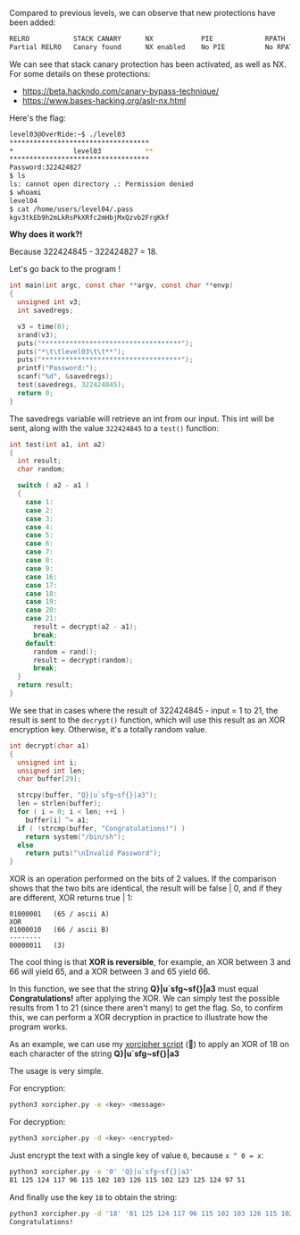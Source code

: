 Compared to previous levels, we can observe that new protections have been added:

```bash
RELRO           STACK CANARY      NX            PIE             RPATH      RUNPATH      FILE
Partial RELRO   Canary found      NX enabled    No PIE          No RPATH   No RUNPATH   /home/users/level03/level03
```

We can see that stack canary protection has been activated, as well as NX. For some details on these protections:

- https://beta.hackndo.com/canary-bypass-technique/
- https://www.bases-hacking.org/aslr-nx.html

Here's the flag:
```bash
level03@OverRide:~$ ./level03 
***********************************
*               level03           **
***********************************
Password:322424827
$ ls
ls: cannot open directory .: Permission denied
$ whoami
level04
$ cat /home/users/level04/.pass  
kgv3tkEb9h2mLkRsPkXRfc2mHbjMxQzvb2FrgKkf
```

**Why does it work?!**

Because 322424845 - 322424827 = 18.

Let's go back to the program !

```c
int main(int argc, const char **argv, const char **envp)
{
  unsigned int v3;
  int savedregs;

  v3 = time(0);
  srand(v3);
  puts("***********************************");
  puts("*\t\tlevel03\t\t**");
  puts("***********************************");
  printf("Password:");
  scanf("%d", &savedregs);
  test(savedregs, 322424845);
  return 0;
}
```

The savedregs variable will retrieve an int from our input. 
This int will be sent, along with the value `322424845` to a `test()` function:

```c
int test(int a1, int a2)
{
  int result;
  char random;

  switch ( a2 - a1 )
  {
    case 1:
    case 2:
    case 3:
    case 4:
    case 5:
    case 6:
    case 7:
    case 8:
    case 9:
    case 16:
    case 17:
    case 18:
    case 19:
    case 20:
    case 21:
      result = decrypt(a2 - a1);
      break;
    default:
      random = rand();
      result = decrypt(random);
      break;
  }
  return result;
}
```

We see that in cases where the result of 322424845 - input = 1 to 21, the result is sent to the `decrypt()` function, 
which will use this result as an XOR encryption key. Otherwise, it's a totally random value.

```c
int decrypt(char a1)
{
  unsigned int i;
  unsigned int len;
  char buffer[29];

  strcpy(buffer, "Q}|u`sfg~sf{}|a3");
  len = strlen(buffer);
  for ( i = 0; i < len; ++i )
    buffer[i] ^= a1;
  if ( !strcmp(buffer, "Congratulations!") )
    return system("/bin/sh");
  else
    return puts("\nInvalid Password");
}
```

XOR is an operation performed on the bits of 2 values. If the comparison shows that the two bits are identical, the result will be false | 0, and if they are different, XOR returns true | 1:
```
01000001   (65 / ascii A)
XOR
01000010   (66 / ascii B)
--------
00000011   (3)
```
The cool thing is that **XOR is reversible**, for example, an XOR between 3 and 66 will yield 65, and a XOR between 3 and 65 yield 66.


In this function, we see that the string **Q}|u`sfg~sf{}|a3** must equal **Congratulations!** after applying the XOR. We can simply test the possible results from 1 to 21 (since there aren't many) to get the flag.
So, to confirm this, we can perform a XOR decryption in practice to illustrate how the program works.

As an example, we can use my [xorcipher script](https://github.com/Sleleu/xorcipher) (🙂) to apply an XOR of 18 on each character of the string **Q}|u`sfg~sf{}|a3**

The usage is very simple.

For encryption:
```bash
python3 xorcipher.py -e <key> <message>
```

For decryption:
```bash
python3 xorcipher.py -d <key> <encrypted>
```

Just encrypt the text with a single key of value `0`, because `x ^ 0 = x`:
```bash
python3 xorcipher.py -e '0' 'Q}|u`sfg~sf{}|a3'
81 125 124 117 96 115 102 103 126 115 102 123 125 124 97 51
```

And finally use the key `18` to obtain the string:
```bash
python3 xorcipher.py -d '18' '81 125 124 117 96 115 102 103 126 115 102 123 125 124 97 51'
Congratulations!
```
